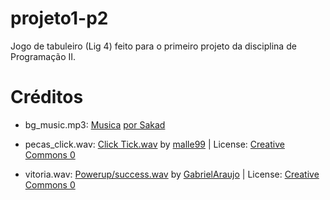 # projeto1-p2
Jogo de tabuleiro (Lig 4) feito para o primeiro projeto da disciplina de Programação II.

# Créditos

- bg_music.mp3:
[Musica](https://www.youtube.com/watch?v=ml3sibNgXsk) [por Sakad](https://www.youtube.com/@TodSakad)

- pecas_click.wav:
<a href="https://freesound.org/people/malle99/sounds/384187/">Click Tick.wav</a> by <a href="https://freesound.org/people/malle99/">malle99</a> | License: <a href="http://creativecommons.org/publicdomain/zero/1.0/">Creative Commons 0</a>

- vitoria.wav:
<a href="https://freesound.org/people/GabrielAraujo/sounds/242501/">Powerup/success.wav</a> by <a href="https://freesound.org/people/GabrielAraujo/">GabrielAraujo</a> | License: <a href="http://creativecommons.org/publicdomain/zero/1.0/">Creative Commons 0</a>
